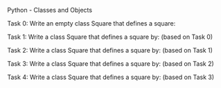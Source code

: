 Python - Classes and Objects

Task 0: Write an empty class Square that defines a square:

Task 1: Write a class Square that defines a square by: (based on Task 0) 

Task 2: Write a class Square that defines a square by: (based on Task 1)

Task 3: Write a class Square that defines a square by: (based on Task 2)

Task 4: Write a class Square that defines a square by: (based on Task 3)

